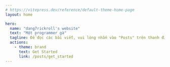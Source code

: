 ```yaml
---
# https://vitepress.dev/reference/default-theme-home-page
layout: home

hero:
  name: "dang7rickroll's website"
  text: "Một programmer gà"
  tagline: Để đọc các bài viết, vui lòng nhấn vào "Posts" trên thanh điều hướng và nhấn tổ hợp Ctrl + K để tìm bài viết
  actions:
    - theme: brand
      text: Get Started
      link: /posts/get_started
---
```


